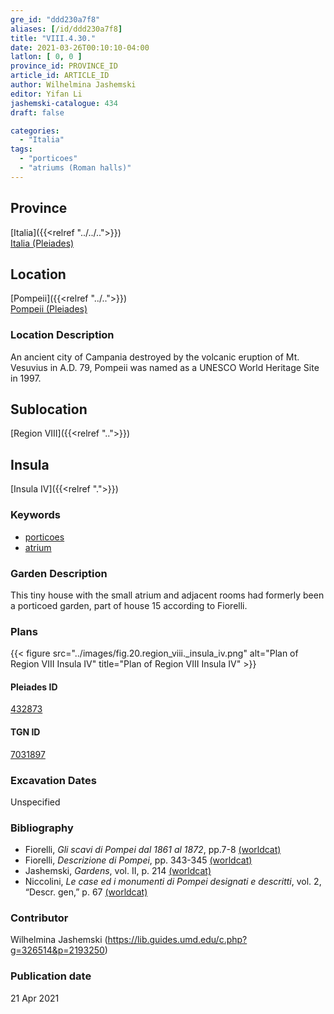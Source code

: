 ```yaml
---
gre_id: "ddd230a7f8"
aliases: [/id/ddd230a7f8]
title: "VIII.4.30."
date: 2021-03-26T00:10:10-04:00
latlon: [ 0, 0 ]
province_id: PROVINCE_ID
article_id: ARTICLE_ID
author: Wilhelmina Jashemski
editor: Yifan Li
jashemski-catalogue: 434
draft: false

categories:
  - "Italia"
tags:
  - "porticoes"
  - "atriums (Roman halls)"
---
```


## Province
[Italia]({{<relref "../../..">}}) \
[Italia (Pleiades)](https://pleiades.stoa.org/places/1052)

## Location
[Pompeii]({{<relref "../..">}}) \
[Pompeii (Pleiades)](https://pleiades.stoa.org/places/433032)

### Location Description
An ancient city of Campania destroyed by the volcanic eruption of Mt. Vesuvius in A.D. 79, Pompeii was named as a UNESCO World Heritage Site in 1997.

## Sublocation
[Region VIII]({{<relref "..">}})

## Insula
[Insula IV]({{<relref ".">}})

### Keywords
 - [porticoes](http://vocab.getty.edu/page/aat/300004145)
 - [atrium](http://vocab.getty.edu/page/aat/300004097)



### Garden Description
This tiny house with the small atrium and adjacent rooms had formerly been a porticoed garden, part of house 15 according to Fiorelli.

### Plans
{{< figure src="../images/fig.20.region_viii._insula_iv.png" alt="Plan of Region VIII Insula IV" title="Plan of Region VIII Insula IV" >}}


#### Pleiades ID
[432873](https://pleiades.stoa.org/places/538911200)

#### TGN ID
[7031897](http://vocab.getty.edu/page/tgn/2053030)

###  Excavation Dates
Unspecified

### Bibliography
* Fiorelli, *Gli scavi di Pompei dal 1861 al 1872*, pp.7-8 [(worldcat)](http://www.worldcat.org/oclc/65043382)
* Fiorelli, *Descrizione di Pompei*, pp. 343-345 [(worldcat)](http://www.worldcat.org/oclc/252039996)
* Jashemski, *Gardens*, vol. II, p. 214 [(worldcat)](http://www.worldcat.org/oclc/1113367431)
* Niccolini, *Le case ed i monumenti di Pompei designati e descritti*, vol. 2, “Descr. gen,” p. 67 [(worldcat)](http://www.worldcat.org/oclc/906755593)


### Contributor
Wilhelmina Jashemski (https://lib.guides.umd.edu/c.php?g=326514&p=2193250)

### Publication date

21 Apr 2021
